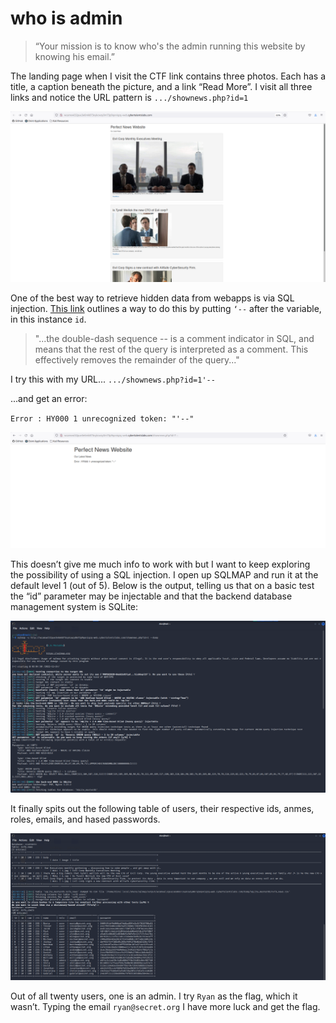 # who is admin

>“Your mission is to know who's the admin running this website by knowing his email.”

The landing page when I visit the CTF link contains three photos. Each has a title, a caption beneath the picture, and a link “Read More”.  I visit all three links and notice the URL pattern is `.../shownews.php?id=1`

![1](png/1.png)

One of the best way to retrieve hidden data from webapps is via SQL injection. [This link](https://portswigger.net/web-security/sql-injection) outlines a way to do this by putting `‘--` after the variable, in this instance `id`. 

>"...the double-dash sequence -- is a comment indicator in SQL, and means that the rest of the query is interpreted as a comment. This effectively removes the remainder of the query..."

I try this with my URL...
`.../shownews.php?id=1'--`

...and get an error:

`Error : HY000 1 unrecognized token: "'--"`

![2](png/2.png)

This doesn’t give me much info to work with but I want to keep exploring the possibility of using a SQL injection. I open up SQLMAP and run it at the default level 1 (out of 5). Below is the output, telling us that on a basic test the “id” parameter may be injectable and that the backend database management system is SQLite:

![3](png/3.png)

It finally spits out the following table of users, their respective ids, anmes, roles, emails, and hased passwords.

![4](png/4.png)

Out of all twenty users, one is an admin. I try `Ryan` as the flag, which it wasn’t. Typing the email `ryan@secret.org` I have more luck and get the flag.

